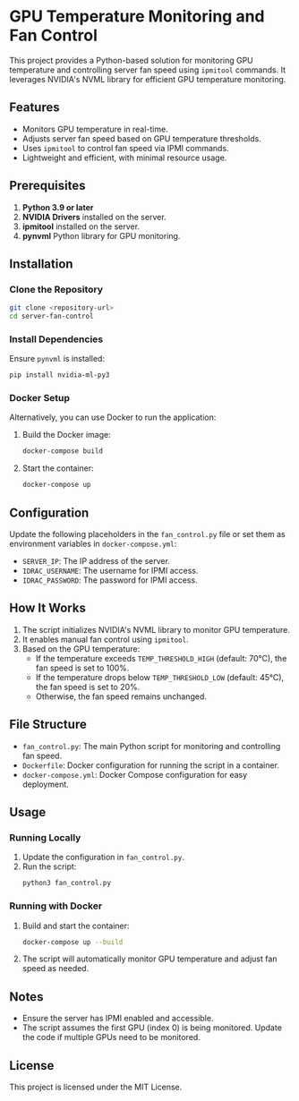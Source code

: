 # GPU Temperature Monitoring and Fan Control

This project provides a Python-based solution for monitoring GPU temperature and controlling server fan speed using `ipmitool` commands. It leverages NVIDIA's NVML library for efficient GPU temperature monitoring.

## Features
- Monitors GPU temperature in real-time.
- Adjusts server fan speed based on GPU temperature thresholds.
- Uses `ipmitool` to control fan speed via IPMI commands.
- Lightweight and efficient, with minimal resource usage.

## Prerequisites
1. **Python 3.9 or later**
2. **NVIDIA Drivers** installed on the server.
3. **ipmitool** installed on the server.
4. **pynvml** Python library for GPU monitoring.

## Installation

### Clone the Repository
```bash
git clone <repository-url>
cd server-fan-control
```

### Install Dependencies
Ensure `pynvml` is installed:
```bash
pip install nvidia-ml-py3
```

### Docker Setup
Alternatively, you can use Docker to run the application:

1. Build the Docker image:
   ```bash
   docker-compose build
   ```

2. Start the container:
   ```bash
   docker-compose up
   ```

## Configuration
Update the following placeholders in the `fan_control.py` file or set them as environment variables in `docker-compose.yml`:
- `SERVER_IP`: The IP address of the server.
- `IDRAC_USERNAME`: The username for IPMI access.
- `IDRAC_PASSWORD`: The password for IPMI access.

## How It Works
1. The script initializes NVIDIA's NVML library to monitor GPU temperature.
2. It enables manual fan control using `ipmitool`.
3. Based on the GPU temperature:
   - If the temperature exceeds `TEMP_THRESHOLD_HIGH` (default: 70°C), the fan speed is set to 100%.
   - If the temperature drops below `TEMP_THRESHOLD_LOW` (default: 45°C), the fan speed is set to 20%.
   - Otherwise, the fan speed remains unchanged.

## File Structure
- `fan_control.py`: The main Python script for monitoring and controlling fan speed.
- `Dockerfile`: Docker configuration for running the script in a container.
- `docker-compose.yml`: Docker Compose configuration for easy deployment.

## Usage
### Running Locally
1. Update the configuration in `fan_control.py`.
2. Run the script:
   ```bash
   python3 fan_control.py
   ```

### Running with Docker
1. Build and start the container:
   ```bash
   docker-compose up --build
   ```

2. The script will automatically monitor GPU temperature and adjust fan speed as needed.

## Notes
- Ensure the server has IPMI enabled and accessible.
- The script assumes the first GPU (index 0) is being monitored. Update the code if multiple GPUs need to be monitored.

## License
This project is licensed under the MIT License.
